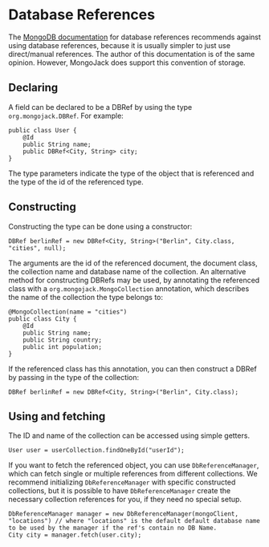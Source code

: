 Database References
===================

The [MongoDB documentation](http://www.mongodb.org/display/DOCS/Database+References) for database references recommends against using database references, because it is usually simpler to just use direct/manual references.
The author of this documentation is of the same opinion.  However, MongoJack does support this convention of storage.

Declaring
---------

A field can be declared to be a DBRef by using the type `org.mongojack.DBRef`. For example:

    public class User {
        @Id
        public String name;
        public DBRef<City, String> city;
    }

The type parameters indicate the type of the object that is referenced and the type of the id of the referenced type.

Constructing
------------

Constructing the type can be done using a constructor:

    DBRef berlinRef = new DBRef<City, String>("Berlin", City.class, "cities", null);

The arguments are the id of the referenced document, the document class, the collection name and database name of the collection.
 An alternative method for constructing DBRefs may be used, by annotating the referenced class with a `org.mongojack.MongoCollection` annotation, which describes the name of the collection the type belongs to:

    @MongoCollection(name = "cities")
    public class City {
        @Id
        public String name;
        public String country;
        public int population;
    }

If the referenced class has this annotation, you can then construct a DBRef by passing in the type of the collection:

    DBRef berlinRef = new DBRef<City, String>("Berlin", City.class);

Using and fetching
------------------

The ID and name of the collection can be accessed using simple getters.

    User user = userCollection.findOneById("userId");

If you want to fetch the referenced object, you can use `DbReferenceManager`, which can fetch single or multiple references from different collections.  We recommend initializing `DbReferenceManager`
with specific constructed collections, but it is possible to have `DbReferenceManager` create the necessary collection references for you, if they need no special setup.

    DbReferenceManager manager = new DbReferenceManager(mongoClient, "locations") // where "locations" is the default default database name to be used by the manager if the ref's contain no DB Name.
    City city = manager.fetch(user.city);
